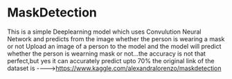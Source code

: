 # MaskDetection
This is a simple Deeplearning model which uses Convulution Neural Network and predicts from the image whether the person is wearing a mask or not
Upload an image of a person to the model and the model will predict whether the person is wearning mask or not...the accuracy is not that perfect,but yes it can accurately predict upto 70%
the original link of the dataset is ---->https://www.kaggle.com/alexandralorenzo/maskdetection

